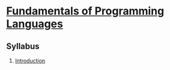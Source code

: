 # [Fundamentals of Programming Languages](https://fenix.ciencias.ulisboa.pt/degrees/engenharia-informatica-564500436615277/disciplina-curricular/846155801952626)

## Syllabus
1. [Introduction](./1-introduction.md)